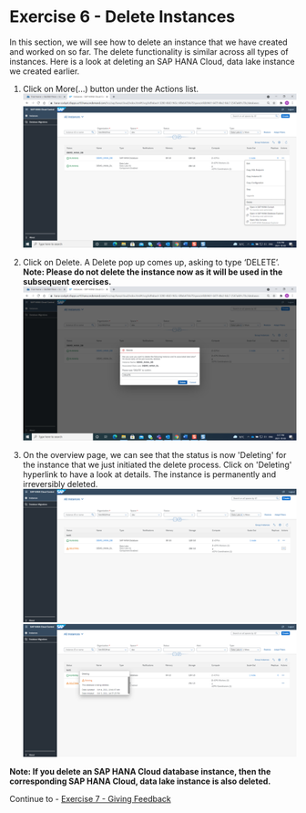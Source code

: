 # Exercise 6 - Delete Instances

In this section, we will see how to delete an instance that we have created and worked on so far. The delete functionality is similar across all types of instances.  Here is a look at deleting an SAP HANA Cloud, data lake instance we created earlier.

1. Click on More(...) button under the Actions list.
    <kbd>
    ![](./images_new/1.png)
    </kbd>
    
2. Click on Delete. A Delete pop up comes up, asking to type ‘DELETE’. **Note: Please do not delete the instance now as it will be used in the subsequent exercises.**
    <kbd>
    ![](./images_new/2.png)
    </kbd>
    
3. On the overview page, we can see that the status is now 'Deleting' for the instance that we just initiated the delete process. Click on 'Deleting' hyperlink to have a look at details. The instance is permanently and irreversibly deleted.
    <kbd>
    ![](./images_new/3.png)
    </kbd>
    <kbd>
    ![](./images_new/4.png)
    </kbd>
    
**Note: If you delete an SAP HANA Cloud database instance, then the corresponding SAP HANA Cloud, data lake instance is also deleted.**

Continue to - [Exercise 7 - Giving Feedback ](../ex_7/README.md)
